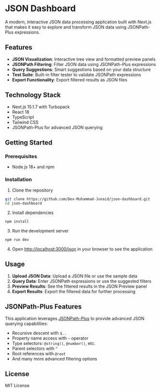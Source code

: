 # JSON Dashboard

A modern, interactive JSON data processing application built with Next.js that makes it easy to explore and transform JSON data using JSONPath-Plus expressions.

## Features

- **JSON Visualization**: Interactive tree view and formatted preview panels
- **JSONPath Filtering**: Filter JSON data using JSONPath-Plus expressions
- **Query Suggestions**: Smart suggestions based on your data structure
- **Test Suite**: Built-in filter tester to validate JSONPath expressions
- **Export Functionality**: Export filtered results as JSON files

## Technology Stack

- Next.js 15.1.7 with Turbopack
- React 18
- TypeScript
- Tailwind CSS
- JSONPath-Plus for advanced JSON querying

## Getting Started

### Prerequisites

- Node.js 18+ and npm

### Installation

1. Clone the repository
```bash
git clone https://github.com/Dev-Muhammad-Junaid/json-dashboard.git
cd json-dashboard
```

2. Install dependencies
```bash
npm install
```

3. Run the development server
```bash
npm run dev
```

4. Open [http://localhost:3000/json](http://localhost:3000/json) in your browser to see the application

## Usage

1. **Upload JSON Data**: Upload a JSON file or use the sample data
2. **Query Data**: Enter JSONPath expressions or use the suggested filters
3. **Preview Results**: See the filtered results in the JSON Preview panel
4. **Export Results**: Export the filtered data for further processing

## JSONPath-Plus Features

This application leverages [JSONPath-Plus](https://jsonpath-plus.github.io/JSONPath/docs/ts/) to provide advanced JSON querying capabilities:

- Recursive descent with `$..`
- Property name access with `~` operator
- Type selectors: `@string()`, `@number()`, etc.
- Parent selectors with `^`
- Root references with `@root`
- And many more advanced filtering options

## License

MIT License
